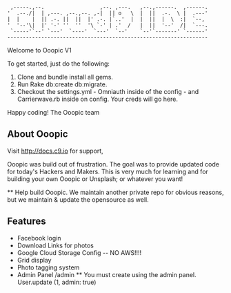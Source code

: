 
     ,-----.,--.                  ,--. ,---.   ,--.,------.  ,------.
    '  .--./|  | ,---. ,--.,--. ,-|  || o   \  |  ||  .-.  \ |  .---'
    |  |    |  || .-. ||  ||  |' .-. |`..'  |  |  ||  |  \  :|  `--, 
    '  '--'\|  |' '-' ''  ''  '\ `-' | .'  /   |  ||  '--'  /|  `---.
     `-----'`--' `---'  `----'  `---'  `--'    `--'`-------' `------'
    ----------------------------------------------------------------- 


Welcome to Ooopic V1

To get started, just do the following:

1. Clone and bundle install all gems.
2. Run Rake db:create db:migrate.
3. Checkout the settings.yml - Omniauth inside of the config - and Carrierwave.rb inside on config. Your creds will go here.

Happy coding!
The Ooopic team


## About Ooopic

Visit http://docs.c9.io for support, 

Ooopic was build out of frustration. The goal was to provide updated code for today's Hackers and Makers. This is very much for learning and for building your own Ooopic or Unsplash; or whatever you want!

** Help build Ooopic. We maintain another private repo for obvious reasons, but we maintain & update the opensource as well. 

## Features

* Facebook login
* Download Links for photos
* Google Cloud Storage Config -- NO AWS!!!!
* Grid display
* Photo tagging system
* Admin Panel /admin ** You must create using the admin panel. User.update (1, admin: true)


